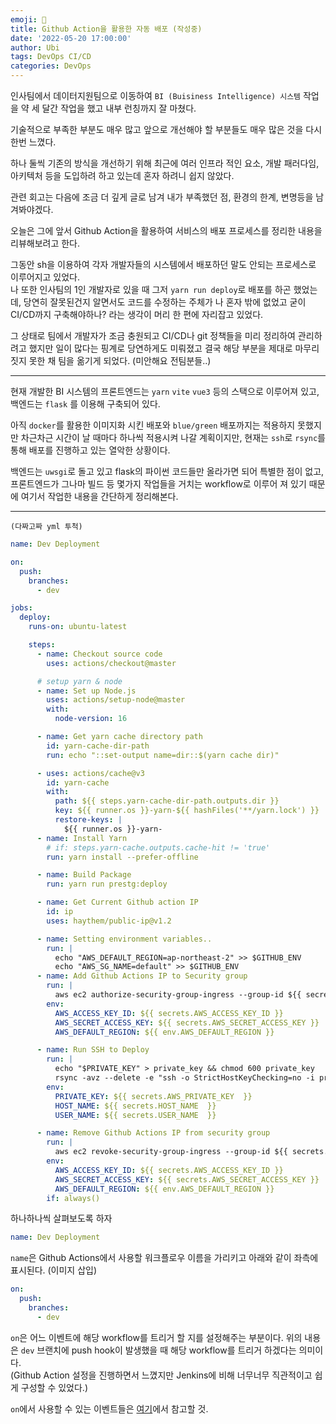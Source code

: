 ```yaml
---
emoji: 🔁
title: Github Action을 활용한 자동 배포 (작성중)
date: '2022-05-20 17:00:00'
author: Ubi
tags: DevOps CI/CD
categories: DevOps
---
```


인사팀에서 데이터지원팀으로 이동하여 `BI (Buisiness Intelligence) 시스템` 작업을 약 세 달간 작업을 했고 내부 런칭까지 잘 마쳤다.  

기술적으로 부족한 부분도 매우 많고 앞으로 개선해야 할 부분들도 매우 많은 것을 다시 한번 느꼈다.  

하나 둘씩 기존의 방식을 개선하기 위해 최근에 여러 인프라 적인 요소, 개발 패러다임, 아키텍처 등을 도입하려 하고 있는데 혼자 하려니 쉽지 않았다.  

관련 회고는 다음에 조금 더 깊게 글로 남겨 내가 부족했던 점, 환경의 한계, 변명등을 남겨봐야겠다.  

오늘은 그에 앞서 Github Action을 활용하여 서비스의 배포 프로세스를 정리한 내용을 리뷰해보려고 한다.

그동안 sh을 이용하여 각자 개발자들의 시스템에서 배포하던 말도 안되는 프로세스로 이루어지고 있었다.  
나 또한 인사팀의 1인 개발자로 있을 때 그저 `yarn run deploy`로 배포를 하곤 했었는데, 당연히 잘못된건지 알면서도 코드를 수정하는 주체가 나 혼자 밖에 없었고 굳이 CI/CD까지 구축해야하나? 라는 생각이 머리 한 편에 자리잡고 있었다.  

그 상태로 팀에서 개발자가 조금 충원되고 CI/CD나 git 정책들을 미리 정리하여 관리하려고 했지만 일이 많다는 핑계로 당연하게도 미뤄졌고 결국 해당 부분을 제대로 마무리 짓지 못한 채 팀을 옮기게 되었다. (미안해요 전팀분들..)  

---

현재 개발한 BI 시스템의 프론트엔드는 `yarn` `vite` `vue3` 등의 스택으로 이루어져 있고, 백엔드는 `flask` 를 이용해 구축되어 있다.  

아직 `docker`를 활용한 이미지화 시킨 배포와 `blue/green` 배포까지는 적용하지 못했지만 차근차근 시간이 날 때마다 하나씩 적용시켜 나갈 계획이지만, 현재는 `ssh`로 `rsync`를 통해 배포를 진행하고 있는 열악한 상황이다.  

백엔드는 `uwsgi`로 돌고 있고 flask의 파이썬 코드들만 올라가면 되어 특별한 점이 없고, 프론트엔드가 그나마 빌드 등 몇가지 작업들을 거치는 workflow로 이루어 져 있기 때문에 여기서 작업한 내용을 간단하게 정리해본다.

---

`(다짜고짜 yml 투척)`  

```yaml
name: Dev Deployment

on:
  push:
    branches:
      - dev

jobs:
  deploy:
    runs-on: ubuntu-latest

    steps:
      - name: Checkout source code
        uses: actions/checkout@master

      # setup yarn & node
      - name: Set up Node.js
        uses: actions/setup-node@master
        with:
          node-version: 16

      - name: Get yarn cache directory path
        id: yarn-cache-dir-path
        run: echo "::set-output name=dir::$(yarn cache dir)"

      - uses: actions/cache@v3
        id: yarn-cache
        with:
          path: ${{ steps.yarn-cache-dir-path.outputs.dir }}
          key: ${{ runner.os }}-yarn-${{ hashFiles('**/yarn.lock') }}
          restore-keys: |
            ${{ runner.os }}-yarn-
      - name: Install Yarn
        # if: steps.yarn-cache.outputs.cache-hit != 'true'
        run: yarn install --prefer-offline

      - name: Build Package
        run: yarn run prestg:deploy

      - name: Get Current Github action IP
        id: ip
        uses: haythem/public-ip@v1.2

      - name: Setting environment variables..
        run: |
          echo "AWS_DEFAULT_REGION=ap-northeast-2" >> $GITHUB_ENV
          echo "AWS_SG_NAME=default" >> $GITHUB_ENV
      - name: Add Github Actions IP to Security group
        run: |
          aws ec2 authorize-security-group-ingress --group-id ${{ secrets.AWS_SG_ID }} --protocol tcp --port 22 --cidr ${{ steps.ip.outputs.ipv4 }}/32
        env:
          AWS_ACCESS_KEY_ID: ${{ secrets.AWS_ACCESS_KEY_ID }}
          AWS_SECRET_ACCESS_KEY: ${{ secrets.AWS_SECRET_ACCESS_KEY }}
          AWS_DEFAULT_REGION: ${{ env.AWS_DEFAULT_REGION }}

      - name: Run SSH to Deploy
        run: |
          echo "$PRIVATE_KEY" > private_key && chmod 600 private_key
          rsync -avz --delete -e "ssh -o StrictHostKeyChecking=no -i private_key" ./dist ${USER_NAME}@${HOST_NAME}:/srv
        env:
          PRIVATE_KEY: ${{ secrets.AWS_PRIVATE_KEY  }}
          HOST_NAME: ${{ secrets.HOST_NAME  }}
          USER_NAME: ${{ secrets.USER_NAME  }}

      - name: Remove Github Actions IP from security group
        run: |
          aws ec2 revoke-security-group-ingress --group-id ${{ secrets.AWS_SG_ID }} --protocol tcp --port 22 --cidr ${{ steps.ip.outputs.ipv4 }}/32
        env:
          AWS_ACCESS_KEY_ID: ${{ secrets.AWS_ACCESS_KEY_ID }}
          AWS_SECRET_ACCESS_KEY: ${{ secrets.AWS_SECRET_ACCESS_KEY }}
          AWS_DEFAULT_REGION: ${{ env.AWS_DEFAULT_REGION }}
        if: always()
```

하나하나씩 살펴보도록 하자

```yaml
name: Dev Deployment
```

`name`은 Github Actions에서 사용할 워크플로우 이름을 가리키고 아래와 같이 좌측에 표시된다.
(이미지 삽입)

```yaml
on:
  push:
    branches:
      - dev
```

`on`은 어느 이벤트에 해당 workflow를 트리거 할 지를 설정해주는 부분이다. 위의 내용은 `dev` 브랜치에 push hook이 발생했을 때 해당 workflow를 트리거 하겠다는 의미이다.  
(Github Action 설정을 진행하면서 느꼈지만 Jenkins에 비해 너무너무 직관적이고 쉽게 구성할 수 있었다.)  


`on`에서 사용할 수 있는 이벤트들은 [여기](https://docs.github.com/en/actions/using-workflows/events-that-trigger-workflows)에서 참고할 것.

> 